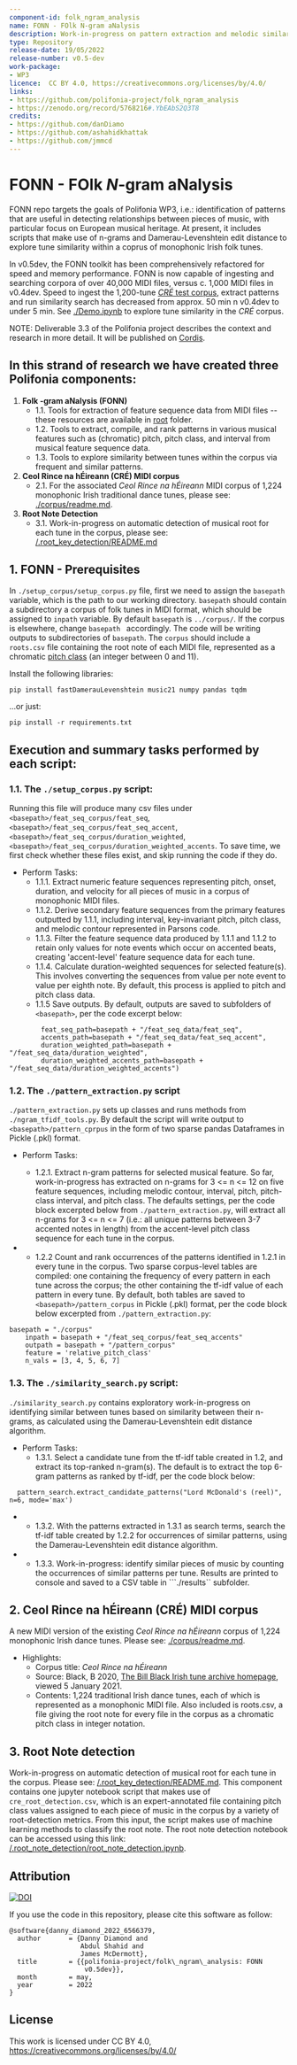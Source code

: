 ```yaml
---
component-id: folk_ngram_analysis
name: FONN - FOlk N-gram aNalysis
description: Work-in-progress on pattern extraction and melodic similarity tools, with an associated test corpus of monophonic Irish folk tunes.
type: Repository
release-date: 19/05/2022
release-number: v0.5-dev
work-package: 
- WP3
licence:  CC BY 4.0, https://creativecommons.org/licenses/by/4.0/
links:
- https://github.com/polifonia-project/folk_ngram_analysis
- https://zenodo.org/record/5768216#.YbEAbS2Q3T8
credits:
- https://github.com/danDiamo
- https://github.com/ashahidkhattak
- https://github.com/jmmcd
---
```




# FONN - FOlk _N_-gram aNalysis 

FONN repo targets the goals of Polifonia WP3, i.e.: identification of patterns that are useful in detecting relationships between pieces of music, with particular focus on European musical heritage. At present, it includes scripts that make use of n-grams and Damerau-Levenshtein edit distance to explore tune similarity within a coprus of monophonic Irish folk tunes.

In v0.5dev, the FONN toolkit has been comprehensively refactored for speed and memory performance. 
FONN is now capable of ingesting and searching corpora of over 40,000 MIDI files, versus c. 1,000 MIDI files in v0.4dev.
Speed to ingest the 1,200-tune [*CRÉ* test corpus](https://github.com/polifonia-project/folk_ngram_analysis/blob/master/corpus/readme.md), extract patterns and run similarity search has decreased from approx. 50 min n v0.4dev to under 5 min. See [./Demo.ipynb](https://github.com/polifonia-project/folk_ngram_analysis/blob/master/Demo.ipynb) to explore tune similarity in the *CRÉ* corpus.

NOTE: Deliverable 3.3 of the Polifonia project describes the context and research in more detail. It will be published on [Cordis](https://cordis.europa.eu/project/id/101004746/it).

## In this strand of research we have created three Polifonia components:

1. **Folk -gram aNalysis (FONN)**
   * 1.1. Tools for extraction of feature sequence data from MIDI files -- these resources are available in [root](https://github.com/polifonia-project/folk_ngram_analysis/tree/master/) folder. 
   * 1.2. Tools to extract, compile, and rank patterns in various musical features such as (chromatic) pitch, pitch class, and interval from musical feature sequence data. 
   * 1.3. Tools to explore similarity between tunes within the corpus via frequent and similar patterns.
2. **Ceol Rince na hÉireann (CRÉ) MIDI corpus**
   * 2.1. For the associated *Ceol Rince na hÉireann* MIDI corpus of 1,224 monophonic Irish traditional dance tunes, please see: [./corpus/readme.md](https://github.com/polifonia-project/folk_ngram_analysis/blob/master/corpus/readme.md).
3. **Root Note Detection**
   * 3.1. Work-in-progress on automatic detection of musical root for each tune in the corpus, please see: [/.root_key_detection/README.md](https://github.com/polifonia-project/folk_ngram_analysis/blob/master/root_note_detection/README.md)


## 1. FONN - Prerequisites 

In ```./setup_corpus/setup_corpus.py``` file, first we need to assign the  ``` basepath ``` variable, which is the path to our working directory. 
``` basepath ``` should contain a subdirectory a corpus of folk tunes in MIDI format, which should be assigned to ```inpath``` variable. 
By default ``` basepath ``` is ```../corpus/```. If the corpus is elsewhere, change ```basepath ``` accordingly. The code will be writing outputs to subdirectories of ``` basepath ```. The ```corpus``` should include a ```roots.csv``` file containing the root note of each MIDI file, represented as a chromatic [pitch class](https://en.wikipedia.org/wiki/Pitch_class) (an integer between 0 and 11).

Install the following libraries:

``` pip install fastDamerauLevenshtein music21 numpy pandas tqdm ```

...or just:

``` pip install -r requirements.txt ```

## Execution and summary tasks performed by each script:

### 1.1. The ```./setup_corpus.py``` script:

Running this file will produce many csv files under ```<basepath>/feat_seq_corpus/feat_seq```, ```<basepath>/feat_seq_corpus/feat_seq_accent```, ```<basepath>/feat_seq_corpus/duration_weighted```, ```<basepath>/feat_seq_corpus/duration_weighted_accents```. To save time, we first check whether these files exist, and skip running the code if they do.

* Perform Tasks:
  * 1.1.1. Extract numeric feature sequences representing pitch, onset, duration, and velocity for all pieces of music in a corpus of monophonic MIDI files.
  * 1.1.2. Derive secondary feature sequences from the primary features outputted by 1.1.1, including interval, key-invariant pitch, pitch class, and melodic contour represented in Parsons code.
  * 1.1.3. Filter the feature sequence data produced by 1.1.1 and 1.1.2 to retain only values for note events which occur on accented beats, creating 'accent-level' feature sequence data for each tune.
  * 1.1.4. Calculate duration-weighted sequences for selected feature(s). This involves converting the sequences from value per note event to value per eighth note. By default, this process is applied to pitch and pitch class data.
  * 1.1.5 Save outputs. By default, outputs are saved to subfolders of ```<basepath>```, per the code excerpt below:
  
```corpus.save_corpus(
        feat_seq_path=basepath + "/feat_seq_data/feat_seq",
        accents_path=basepath + "/feat_seq_data/feat_seq_accent",
        duration_weighted_path=basepath + "/feat_seq_data/duration_weighted",
        duration_weighted_accents_path=basepath + "/feat_seq_data/duration_weighted_accents")
  ```

### 1.2. The ```./pattern_extraction.py``` script

```./pattern_extraction.py``` sets up classes and runs methods from ```./ngram_tfidf_tools.py```. By default the script will write output to ```<basepath>/pattern_cprpus``` in the form of two sparse pandas Dataframes in Pickle (.pkl) format.

* Perform Tasks:
  * 1.2.1. Extract n-gram patterns for selected musical feature. So far, work-in-progress has extracted on n-grams for 3 <= n <= 12 on five feature sequences, including melodic contour, interval, pitch, pitch-class interval, and pitch class. The defaults settings, per the code block excerpted below from ```./pattern_extraction.py```, will extract all n-grams for 3 <= n <= 7 (i.e.: all unique patterns between 3-7 accented notes in length) from the accent-level pitch class sequence for each tune in the corpus.
  
* * 1.2.2 Count and rank occurrences of the patterns identified in 1.2.1 in every tune in the corpus. Two sparse corpus-level tables are compiled: one containing the frequency of every pattern in each tune across the corpus; the other containing the tf-idf value of each pattern in every tune. By default, both tables are saved to ```<basepath>/pattern_corpus``` in Pickle (.pkl) format, per the code block below excerpted from ```./pattern_extraction.py```:
   
```
basepath = "./corpus"
    inpath = basepath + "/feat_seq_corpus/feat_seq_accents"
    outpath = basepath + "/pattern_corpus"
    feature = 'relative_pitch_class'
    n_vals = [3, 4, 5, 6, 7]
```

### 1.3. The ```./similarity_search.py``` script: 
```./similarity_search.py``` contains exploratory work-in-progress on identifying similar between tunes based on similarity between their n-grams, as calculated using the Damerau-Levenshtein edit distance algorithm.

* Perform Tasks:
  * 1.3.1. Select a candidate tune from the tf-idf table created in 1.2, and extract its top-ranked n-gram(s). The default is to extract the top 6-gram patterns as ranked by tf-idf, per the code block below:
  
```
  pattern_search.extract_candidate_patterns("Lord McDonald's (reel)", n=6, mode='max')
  ``` 
* * 1.3.2. With the patterns extracted in 1.3.1 as search terms, search the tf-idf table created by 1.2.2 for occurrences of similar patterns, using the Damerau-Levenshtein edit distance algorithm. 
* * 1.3.3. Work-in-progress: identify similar pieces of music by counting the occurrences of similar patterns per tune. Results are printed to console and saved to a CSV table in ```./results`` subfolder.


## 2. Ceol Rince na hÉireann (CRÉ) MIDI corpus 

A new MIDI version of the existing *Ceol Rince na hÉireann* corpus of 1,224 monophonic Irish dance tunes. Please see: [./corpus/readme.md](https://github.com/polifonia-project/folk_ngram_analysis/blob/master/corpus/readme.md).
* Highlights:
  * Corpus title: _Ceol Rince na hÉireann_
  * Source: Black, B 2020, [The Bill Black Irish tune archive homepage](http://www.capeirish.com/webabc), viewed 5 January 2021.
  * Contents: 1,224 traditional Irish dance tunes, each of which is represented as a monophonic MIDI file. Also included is roots.csv, a file giving the root note for every file in the corpus as a chromatic pitch class in integer notation.
  
## 3. Root Note detection 
Work-in-progress on automatic detection of musical root for each tune in the corpus. Please see: [/.root_key_detection/README.md](https://github.com/polifonia-project/folk_ngram_analysis/blob/master/root_note_detection/README.md).
  This component contains one jupyter notebook script that makes use of  ```cre_root_detection.csv```, which is an expert-annotated file containing pitch class values assigned to each piece of music in the corpus by a variety of root-detection metrics. From this input, the script makes use of machine learning methods to classify the root note. The root note detection notebook can be accessed using this link: [/.root_note_detection/root_note_detection.ipynb](https://github.com/polifonia-project/folk_ngram_analysis/blob/master/root_note_detection/root_note_detection.ipynb).
  
##  Attribution

[![DOI](https://zenodo.org/badge/427469033.svg)](https://zenodo.org/badge/latestdoi/427469033)

If you use the code in this repository, please cite this software as follow: 
```
@software{danny_diamond_2022_6566379,
  author       = {Danny Diamond and
                  Abdul Shahid and
                  James McDermott},
  title        = {{polifonia-project/folk\_ngram\_analysis: FONN 
                   v0.5dev}},
  month        = may,
  year         = 2022
}
```

## License
This work is licensed under CC BY 4.0, https://creativecommons.org/licenses/by/4.0/

